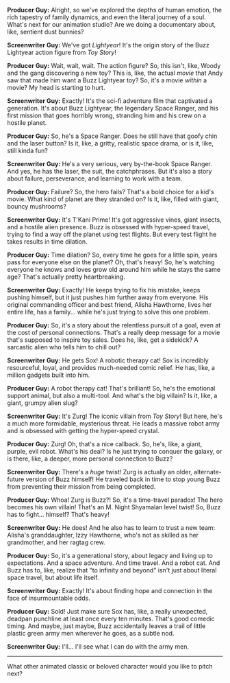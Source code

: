 **Producer Guy:** Alright, so we've explored the depths of human emotion, the rich tapestry of family dynamics, and even the literal journey of a soul. What's next for our animation studio? Are we doing a documentary about, like, sentient dust bunnies?

**Screenwriter Guy:** We've got *Lightyear*! It's the origin story of the Buzz Lightyear action figure from *Toy Story*!

**Producer Guy:** Wait, wait, wait. The action figure? So, this isn't, like, Woody and the gang discovering a new toy? This is, like, the actual *movie* that Andy saw that made him want a Buzz Lightyear toy? So, it's a movie *within* a movie? My head is starting to hurt.

**Screenwriter Guy:** Exactly! It's the sci-fi adventure film that captivated a generation. It's about Buzz Lightyear, the legendary Space Ranger, and his first mission that goes horribly wrong, stranding him and his crew on a hostile planet.

**Producer Guy:** So, he's a Space Ranger. Does he still have that goofy chin and the laser button? Is it, like, a gritty, realistic space drama, or is it, like, still kinda fun?

**Screenwriter Guy:** He's a very serious, very by-the-book Space Ranger. And yes, he has the laser, the suit, the catchphrases. But it's also a story about failure, perseverance, and learning to work with a team.

**Producer Guy:** Failure? So, the hero fails? That's a bold choice for a kid's movie. What kind of planet are they stranded on? Is it, like, filled with giant, bouncy mushrooms?

**Screenwriter Guy:** It's T'Kani Prime! It's got aggressive vines, giant insects, and a hostile alien presence. Buzz is obsessed with hyper-speed travel, trying to find a way off the planet using test flights. But every test flight he takes results in time dilation.

**Producer Guy:** Time dilation? So, every time he goes for a little spin, years pass for everyone else on the planet? Oh, that's heavy! So, he's watching everyone he knows and loves grow old around him while he stays the same age? That's actually pretty heartbreaking.

**Screenwriter Guy:** Exactly! He keeps trying to fix his mistake, keeps pushing himself, but it just pushes him further away from everyone. His original commanding officer and best friend, Alisha Hawthorne, lives her entire life, has a family... while he's just trying to solve this one problem.

**Producer Guy:** So, it's a story about the relentless pursuit of a goal, even at the cost of personal connections. That's a really deep message for a movie that's supposed to inspire toy sales. Does he, like, get a sidekick? A sarcastic alien who tells him to chill out?

**Screenwriter Guy:** He gets Sox! A robotic therapy cat! Sox is incredibly resourceful, loyal, and provides much-needed comic relief. He has, like, a million gadgets built into him.

**Producer Guy:** A robot therapy cat! That's brilliant! So, he's the emotional support animal, but also a multi-tool. And what's the big villain? Is it, like, a giant, grumpy alien slug?

**Screenwriter Guy:** It's Zurg! The iconic villain from *Toy Story*! But here, he's a much more formidable, mysterious threat. He leads a massive robot army and is obsessed with getting the hyper-speed crystal.

**Producer Guy:** Zurg! Oh, that's a nice callback. So, he's, like, a giant, purple, evil robot. What's his deal? Is he just trying to conquer the galaxy, or is there, like, a deeper, more personal connection to Buzz?

**Screenwriter Guy:** There's a *huge* twist! Zurg is actually an older, alternate-future version of Buzz himself! He traveled back in time to stop young Buzz from preventing their mission from being completed.

**Producer Guy:** Whoa! Zurg is Buzz?! So, it's a time-travel paradox! The hero becomes his own villain! That's an M. Night Shyamalan level twist! So, Buzz has to fight... himself? That's heavy!

**Screenwriter Guy:** He does! And he also has to learn to trust a new team: Alisha's granddaughter, Izzy Hawthorne, who's not as skilled as her grandmother, and her ragtag crew.

**Producer Guy:** So, it's a generational story, about legacy and living up to expectations. And a space adventure. And time travel. And a robot cat. And Buzz has to, like, realize that "to infinity and beyond" isn't just about literal space travel, but about life itself.

**Screenwriter Guy:** Exactly! It's about finding hope and connection in the face of insurmountable odds.

**Producer Guy:** Sold! Just make sure Sox has, like, a really unexpected, deadpan punchline at least once every ten minutes. That's good comedic timing. And maybe, just maybe, Buzz accidentally leaves a trail of little plastic green army men wherever he goes, as a subtle nod.

**Screenwriter Guy:** I'll... I'll see what I can do with the army men.

---
What other animated classic or beloved character would you like to pitch next?
